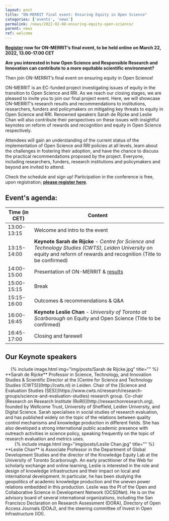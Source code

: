 ```yaml
---
layout: post
title: "ON-MERRIT final event: Ensuring Equity in Open Science"
categories: ['events', 'news']
permalink: /news/2022-02-08-ensuring-equity-open-science/
parent: news
ref: welcome
---
```

**[Register](https://uni-goettingen.zoom.us/meeting/register/tJMvceiprDMoHdIOujE7WXdH1ow0XJqtsQqW) now for ON-MERRIT’s final event, to be held online on March 22, 2022,  13.00-17.00 CET**

**Are you interested in how Open Science and Responsible Research and Innovation can contribute to a more equitable scientific environment?**

Then join ON-MERRIT’s final event on ensuring equity in Open Science! 

ON-MERRIT is an EC-funded project investigating issues of equity in the transition to Open Science and RRI. As we reach our closing stages, we are pleased to invite you to join our final project event. Here,  we will showcase ON-MERRIT’s research results and recommendations to institutions, researchers, funders and policymakers on mitigating key threats to equity in Open Science and RRI.
Renowned speakers Sarah de Rijcke and Leslie Chan will also contribute their perspectives on these issues with insightful keynotes on reform of rewards and recognition and equity in Open Science respectively.

Attendees will gain an understanding of the current status of the implementation of Open Science and RRI policies at all levels, learn about the challenges in fostering their adoption, and have the chance to discuss the practical recommendations proposed by the project. Everyone, including researchers, funders, research institutions and policymakers and beyond are invited to attend.

Check the schedule and sign up! Participation in the conference is free, upon registration; **[please register here](https://uni-goettingen.zoom.us/meeting/register/tJMvceiprDMoHdIOujE7WXdH1ow0XJqtsQqW)**.

## Event's agenda:

| Time (in CET)  | Content |
| ------------- | ------------- |
| 13:00-13:15  | Welcome and intro to the event  |
| 13:15-14:00  | **Keynote Sarah de Rijcke** - *Centre for Science and Technology Studies (CWTS), Leiden University* on equity and reform of rewards and recognition (Title to be confirmed)  |
| 14:00-15:00  | Presentation of ON-MERRIT & [results](https://on-merrit.eu/results/)  |
| 15:00-15:15  | Break  |
| 15:15-16:00  | Outcomes & recommendations & Q&A  |
| 16:00-16:45  | **Keynote Leslie Chan** - *University of Toronto at Scarborough* on Equity and Open Science (Title to be confirmed) |
| 16:45-17:00  | Closing and farewell  |


## Our Keynote speakers
<div align="center">
{% include image.html img="img/posts/Sarah de Rijcke.jpg" title="" %}
</div> 
**Sarah de Rijcke** Professor in Science, Technology, and Innovation Studies & Scientific Director at the [Centre for Science and Technology Studies (CWTS)](http://cwts.nl) in Leiden. Chair of the [Science and Evaluation Studies (SES)](https://www.cwts.nl/research/research-groups/science-and-evaluation-studies) research group. Co-chair [Research on Research Institute (RoRI)](http://researchonresearch.org), founded by Wellcome Trust, University of Sheffield, Leiden University, and Digital Science. Sarah specialises in social studies of research evaluation, and has published widely on the topic of the relations between quality control mechanisms and knowledge production in different fields. She has also developed a strong international public academic presence with outreach activities in science policy, speaking frequently on the topic of research evaluation and metrics uses.
<div align="center">
{% include image.html img="img/posts/Leslie Chan.jpg" title="" %}
</div>
**Leslie Chan** is Associate Professor in the Department of Global Development Studies and the director of the Knowledge Equity Lab at the University of Toronto Scarborough. An early practitioner of the Web for scholarly exchange and online learning, Leslie is interested in the role and design of knowledge infrastructure and their impact on local and international development. In particular, he has been studying the geopolitics of academic knowledge production and the uneven power relations embedded in this production. Leslie was the PI of the Open and Collaborative Science in Development Network (OCSDNet). He is on the advisory board of several international organizations, including the San Francisco Declaration on Research Assessment (DORA), Directory of Open Access Journals (DOAJ), and the steering committee of Invest in Open Infrastructure (IOI).






